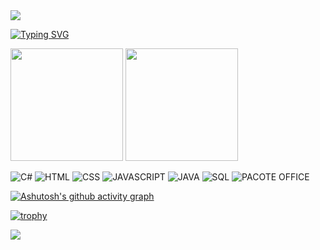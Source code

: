 <img src="https://capsule-render.vercel.app/api?type=waving&color=2a4858&height=100&section=header&%20render&fontSize=70" />



[![Typing SVG](https://readme-typing-svg.herokuapp.com?font=Fira+Code&size=35&pause=1000&center=true&vCenter=true&width=1000&lines=Ola%2C+me+chamo+Gessivan+Junior;Eu+tenho+18+anos;Moro+no+Brasil;Sou+Técnico+em;Redes+de+Computadores+;E+Inform%C3%A1tica)](https://git.io/typing-svg)


 <div>
    <img height="180em" src="https://github-readme-stats.vercel.app/api?username=priced1&show_icons=true&theme=tokyonight"/>
    <img height="180em" src="https://github-readme-stats.vercel.app/api/top-langs/?username=priced1&layout=compact&theme=tokyonight"/>
 </div>


![C#](https://img.shields.io/badge/C%23-239120?style=for-the-badge&logo=c-sharp&logoColor=white)
![HTML](https://img.shields.io/badge/HTML-239120?style=for-the-badge&logo=html5&logoColor=white)
![CSS](https://img.shields.io/badge/CSS-239120?&style=for-the-badge&logo=css3&logoColor=white)
![JAVASCRIPT](https://img.shields.io/badge/JavaScript-323330?style=for-the-badge&logo=javascript&logoColor=F7DF1E)
![JAVA](https://img.shields.io/badge/Java-ED8B00?style=for-the-badge&logo=openjdk&logoColor=white)
![SQL](https://img.shields.io/badge/Microsoft_SQL_Server-CC2927?style=for-the-badge&logo=microsoft-sql-server&logoColor=white)
![PACOTE OFFICE](https://img.shields.io/badge/Microsoft_Office-D83B01?style=for-the-badge&logo=microsoft-office&logoColor=white)


[![Ashutosh's github activity graph](https://github-readme-activity-graph.vercel.app/graph?username=priced1&bg_color=142148&color=f0f0f0&line=04defb&point=441e8a&area=true&hide_border=true)](https://github.com/ashutosh00710/github-readme-activity-graph)


[![trophy](https://github-profile-trophy.vercel.app/?username=priced1&theme=onedark&no-frame=true&no-bg=true&column=-1)](https://github.com/ryo-ma/github-profile-trophy)

<img src="https://capsule-render.vercel.app/api?type=waving&color=2a4858&height=120&section=footer&%20render&fontSize=90"/>

